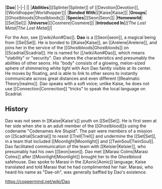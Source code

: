 |**Dao**|
|-|-|
||
|**Abilities**|[[Splinter\|Splinter]] of [[Devotion\|Devotion]], [[Worldhopper\|Worldhopper]]|
|**Bonded With**|[[Kaise\|Kaise]]|
|**Groups**|[[Ghostbloods\|Ghostbloods]]|
|**Species**|[[Seon\|Seon]]|
|**Homeworld**|[[Sel\|Sel]]|
|**Universe**|[[Cosmere\|Cosmere]]|
|**Introduced In**|*[[The Lost Metal\|The Lost Metal]]*|

For the Aon, see [[/wiki/Aon#Dao]].
**Dao** is a [[Seon\|seon]], a magical being from [[Sel\|Sel]]. He is bonded to [[Kaise\|Kaise]], an [[Arelene\|Arelene]], and joins her in the service of the [[Ghostbloods\|Ghostbloods]] on [[Scadrial\|Scadrial]]. He is named for [[/wiki/Aon#Dao]], which means "stability" or "security".
Dao shares the characteristics and presumably the abilities of other seons. His "body" consists of a glowing, melon-sized sphere of shimmering white light with Aon Dao faintly visible at its center. He moves by floating, and is able to link to other seons to instantly communicate across great distances and even different [[Realmatic Theory\|realms]]. Dao speaks with a soft voice; unlike Kaise, he does not use [[Connection\|Connection]] "tricks" to speak the local language on Scadrial.

## History
Dao was not seen in [[Kaise\|Kaise's]] youth on [[Sel\|Sel]]. He is first seen at her side when she is an adult member of the [[Ghostblood[[s using the codename "Codenames Are Stupid". The pair were members of a mission on [[Scadrial\|Scadrial]] to resist [[Trell\|Trell]] and undermine the [[Set\|Set]], in a team that included [[Moonlight\|Moonlight]] and [[TwinSoul\|TwinSoul]]. Dao facilitated communication of the team with [[Kelsier\|Kelsier]], who presumably had his own [[Seon\|seon]].
Dao met [[Marasi Colms\|Marasi Colms]] after [[Moonlight\|Moonlight]] brought her to the Ghostblood safehouse. Dao spoke to Marasi in the [[Aonic\|Aonic]] language; Kaise translated and told Marasi that he had complimented her hair. Marasi, who heard his name as "Dae-oh", was generally baffled by Dao's existence.



https://coppermind.net/wiki/Dao
